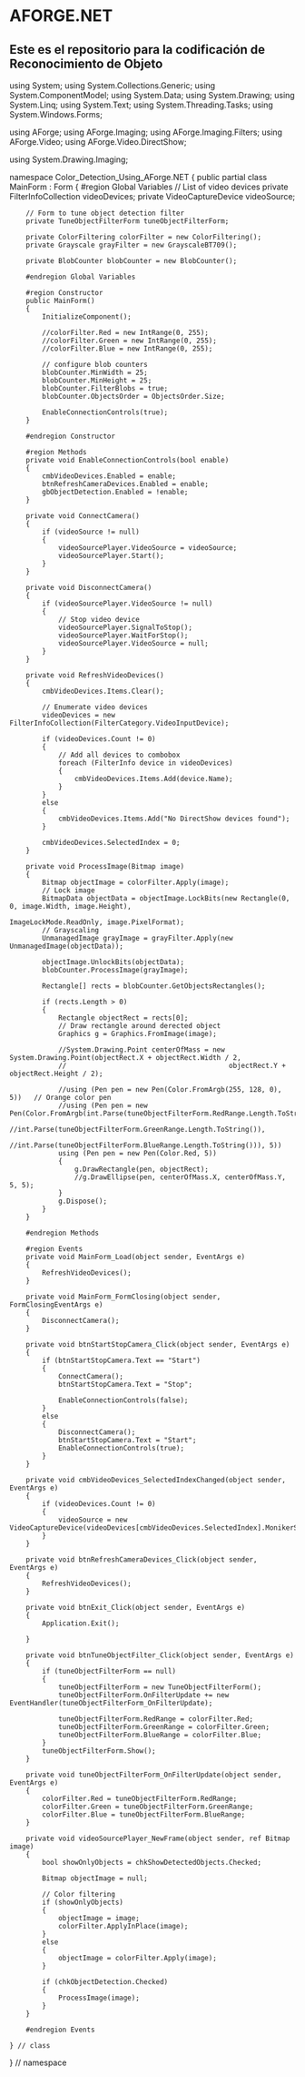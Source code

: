 # AFORGE.NET
Este es el repositorio para la codificación de Reconocimiento de Objeto
-----------------------------------------------------------------------------------------------------------

using System;
using System.Collections.Generic;
using System.ComponentModel;
using System.Data;
using System.Drawing;
using System.Linq;
using System.Text;
using System.Threading.Tasks;
using System.Windows.Forms;

using AForge;
using AForge.Imaging;
using AForge.Imaging.Filters;
using AForge.Video;
using AForge.Video.DirectShow;

using System.Drawing.Imaging;

namespace Color_Detection_Using_AForge.NET
{
    public partial class MainForm : Form
    {
        #region Global Variables
        // List of video devices
        private FilterInfoCollection videoDevices;
        private VideoCaptureDevice videoSource;

        // Form to tune object detection filter
        private TuneObjectFilterForm tuneObjectFilterForm;

        private ColorFiltering colorFilter = new ColorFiltering();
        private Grayscale grayFilter = new GrayscaleBT709();

        private BlobCounter blobCounter = new BlobCounter();

        #endregion Global Variables

        #region Constructor
        public MainForm()
        {
            InitializeComponent();

            //colorFilter.Red = new IntRange(0, 255);    
            //colorFilter.Green = new IntRange(0, 255);   
            //colorFilter.Blue = new IntRange(0, 255); 

            // configure blob counters
            blobCounter.MinWidth = 25;
            blobCounter.MinHeight = 25;
            blobCounter.FilterBlobs = true;
            blobCounter.ObjectsOrder = ObjectsOrder.Size;

            EnableConnectionControls(true);
        }

        #endregion Constructor

        #region Methods
        private void EnableConnectionControls(bool enable)
        {
            cmbVideoDevices.Enabled = enable;
            btnRefreshCameraDevices.Enabled = enable;
            gbObjectDetection.Enabled = !enable;
        }

        private void ConnectCamera()
        {
            if (videoSource != null)
            {
                videoSourcePlayer.VideoSource = videoSource;
                videoSourcePlayer.Start();
            }
        }

        private void DisconnectCamera()
        {
            if (videoSourcePlayer.VideoSource != null)
            {
                // Stop video device
                videoSourcePlayer.SignalToStop();
                videoSourcePlayer.WaitForStop();
                videoSourcePlayer.VideoSource = null;
            }
        }

        private void RefreshVideoDevices()
        {
            cmbVideoDevices.Items.Clear();

            // Enumerate video devices
            videoDevices = new FilterInfoCollection(FilterCategory.VideoInputDevice);

            if (videoDevices.Count != 0)
            {
                // Add all devices to combobox
                foreach (FilterInfo device in videoDevices)
                {
                    cmbVideoDevices.Items.Add(device.Name);
                }
            }
            else
            {
                cmbVideoDevices.Items.Add("No DirectShow devices found");
            }

            cmbVideoDevices.SelectedIndex = 0;
        }

        private void ProcessImage(Bitmap image)
        {
            Bitmap objectImage = colorFilter.Apply(image);
            // Lock image
            BitmapData objectData = objectImage.LockBits(new Rectangle(0, 0, image.Width, image.Height),
                                                            ImageLockMode.ReadOnly, image.PixelFormat);
            // Grayscaling
            UnmanagedImage grayImage = grayFilter.Apply(new UnmanagedImage(objectData));

            objectImage.UnlockBits(objectData);
            blobCounter.ProcessImage(grayImage);

            Rectangle[] rects = blobCounter.GetObjectsRectangles();

            if (rects.Length > 0)
            {
                Rectangle objectRect = rects[0];
                // Draw rectangle around derected object
                Graphics g = Graphics.FromImage(image);

                //System.Drawing.Point centerOfMass = new System.Drawing.Point(objectRect.X + objectRect.Width / 2,
                //                                        objectRect.Y + objectRect.Height / 2);

                //using (Pen pen = new Pen(Color.FromArgb(255, 128, 0), 5))   // Orange color pen
                //using (Pen pen = new Pen(Color.FromArgb(int.Parse(tuneObjectFilterForm.RedRange.Length.ToString()),
                //int.Parse(tuneObjectFilterForm.GreenRange.Length.ToString()),
                //int.Parse(tuneObjectFilterForm.BlueRange.Length.ToString())), 5))
                using (Pen pen = new Pen(Color.Red, 5))
                {
                    g.DrawRectangle(pen, objectRect);
                    //g.DrawEllipse(pen, centerOfMass.X, centerOfMass.Y, 5, 5);
                }
                g.Dispose();
            }
        }

        #endregion Methods

        #region Events
        private void MainForm_Load(object sender, EventArgs e)
        {
            RefreshVideoDevices();
        }

        private void MainForm_FormClosing(object sender, FormClosingEventArgs e)
        {
            DisconnectCamera();
        }

        private void btnStartStopCamera_Click(object sender, EventArgs e)
        {
            if (btnStartStopCamera.Text == "Start")
            {
                ConnectCamera();
                btnStartStopCamera.Text = "Stop";

                EnableConnectionControls(false);
            }
            else
            {
                DisconnectCamera();
                btnStartStopCamera.Text = "Start";
                EnableConnectionControls(true);
            }
        }

        private void cmbVideoDevices_SelectedIndexChanged(object sender, EventArgs e)
        {
            if (videoDevices.Count != 0)
            {
                videoSource = new VideoCaptureDevice(videoDevices[cmbVideoDevices.SelectedIndex].MonikerString);
            }
        }

        private void btnRefreshCameraDevices_Click(object sender, EventArgs e)
        {
            RefreshVideoDevices();
        }

        private void btnExit_Click(object sender, EventArgs e)
        {
            Application.Exit();
            
        }

        private void btnTuneObjectFilter_Click(object sender, EventArgs e)
        {
            if (tuneObjectFilterForm == null)
            {
                tuneObjectFilterForm = new TuneObjectFilterForm();
                tuneObjectFilterForm.OnFilterUpdate += new EventHandler(tuneObjectFilterForm_OnFilterUpdate);

                tuneObjectFilterForm.RedRange = colorFilter.Red;
                tuneObjectFilterForm.GreenRange = colorFilter.Green;
                tuneObjectFilterForm.BlueRange = colorFilter.Blue;
            }
            tuneObjectFilterForm.Show();
        }

        private void tuneObjectFilterForm_OnFilterUpdate(object sender, EventArgs e)
        {
            colorFilter.Red = tuneObjectFilterForm.RedRange;
            colorFilter.Green = tuneObjectFilterForm.GreenRange;
            colorFilter.Blue = tuneObjectFilterForm.BlueRange;
        }

        private void videoSourcePlayer_NewFrame(object sender, ref Bitmap image)
        {
            bool showOnlyObjects = chkShowDetectedObjects.Checked;

            Bitmap objectImage = null;

            // Color filtering
            if (showOnlyObjects)
            {
                objectImage = image;
                colorFilter.ApplyInPlace(image);
            }
            else
            {
                objectImage = colorFilter.Apply(image);
            }

            if (chkObjectDetection.Checked)
            {
                ProcessImage(image);
            }
        }

        #endregion Events

    } // class
} // namespace
